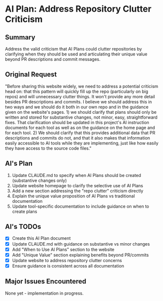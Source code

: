 # AI Plan: Address Repository Clutter Criticism

## Summary

Address the valid criticism that AI Plans could clutter repositories by clarifying when they should be used and articulating their unique value beyond PR descriptions and commit messages.

## Original Request

"Before sharing this website widely, we need to address a potential criticism head on: that this pattern will quickly fill up the repo (particularly on big repos) and will unnecessary clutter things. It won't provide any more detail besides PR descriptions and commits. I believe we should address this in two ways and we should do it both in our own repo and in the guidance given on the website's pages. 1) we should clarify that plans should only be written and stored for substantive changes, not minor, easy, straightforward fixes. That clarification should be updated in this project's AI instruction documents for each tool as well as on the guidance on the home page and for each tool. 2) We should clarify that this provides additional data that PR descriptions and commits do not, and that it also makes that information easily accessible to AI tools while they are implementing, just like how easily they have access to the source code files."

## AI's Plan

1. Update CLAUDE.md to specify when AI Plans should be created (substantive changes only)
2. Update website homepage to clarify the selective use of AI Plans
3. Add a new section addressing the "repo clutter" criticism directly
4. Explain the unique value proposition of AI Plans vs traditional documentation
5. Update tool-specific documentation to include guidance on when to create plans

## AI's TODOs

- [x] Create this AI Plan document
- [x] Update CLAUDE.md with guidance on substantive vs minor changes
- [x] Add "When to Use AI Plans" section to the website
- [x] Add "Unique Value" section explaining benefits beyond PR/commits
- [x] Update website to address repository clutter concerns
- [x] Ensure guidance is consistent across all documentation

## Major Issues Encountered

None yet - implementation in progress.
